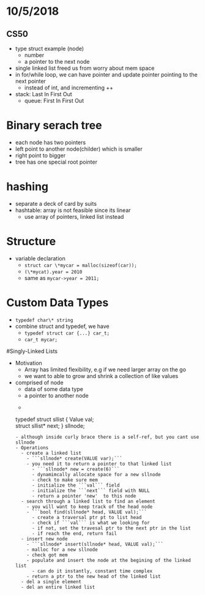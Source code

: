 # 10/5/2018
## CS50
- type struct example (node)
  - number
  - a pointer to the next node
- single linked list freed us from worry about mem space
- in for/while loop, we can have pointer and update pointer pointing to the next pointer
  - instead of int, and incrementing ++
- stack: Last In First Out
  - queue: First In First Out
# Binary serach tree
  - each node has two pointers
  - left point to another node(childer) which is smaller
  - right point to bigger
  - tree has one special root pointer
# hashing
  - separate a deck of card by suits
  - hashtable: array is not feasible since its linear
    - use array of pointers, linked list instead

# Structure
  - variable declaration
    - ```struct car \*mycar = malloc(sizeof(car));```
    - ```(\*mycat).year = 2010```
	- same as ```mycar->year = 2011;```
# Custom Data Types
  - ```typedef char\* string ```
  - combine struct and typedef, we have
    - ```typedef struct car {...} car_t;```
	- ```car_t mycar;```

#Singly-Linked Lists
  - Motivation
    - Array has limited flexibility, e.g if we need larger array on the go
	- we want to able to grow and shrink a collection of like values
  - comprised of node
    - data of some data type
	- a pointer to another node
	- ```
	typedef struct sllist
	{
	Value val;	
	struct sllist* next;
	} sllnode;
	```
	- although inside curly brace there is a self-ref, but you cant use sllnode
	- Operations
	  - create a linked list 
	    - ```sllnode* create(VALUE var);```
		- you need it to return a pointer to that linked list 
		  - ```sllnode* new = create(6)```
		  - dynamimcally allocate space for a new sllnode
		  - check to make sure mem
		  - initialize the ```val``` field
		  - initialize the ```next``` field with NULL
		  - return a pointer 'new'  to this node 
	  - search through a linked list to find an element
	    - you will want to keep track of the head node 
	    - ```bool find(sllnode* head, VALUE val);```
		  - create a traversal ptr pt to list head
		  - check if ```val``` is what we looking for
		  - if not, set the travesal ptr to the next ptr in the list 
		  - if reach the end, return fail
	  - insert new node
	    - ```sllnode* insert(sllnode* head, VALUE val);```
		- malloc for a new sllnode
		- check got mem
		- populate and insert the node at the begining of the linked list 
	      - can do it instantly, constant time complex
		- return a ptr to the new head of the linked list
	  - del a single element
	  - del an entire linked list 

